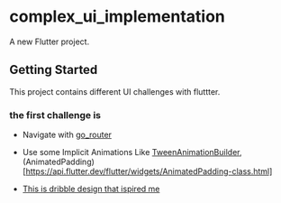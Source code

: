 # complex_ui_implementation

A new Flutter project.

## Getting Started

This project contains different UI challenges with fluttter.

### the first challenge is 
- Navigate with [go_router](https://gorouter.dev/)
- Use some Implicit Animations Like [TweenAnimationBuilder](https://api.flutter.dev/flutter/widgets/TweenAnimationBuilder-class.html), (AnimatedPadding)[https://api.flutter.dev/flutter/widgets/AnimatedPadding-class.html]  

- [This is dribble design that ispired me](https://dribbble.com/shots/15863861-Sushi-Restaurant-Apps-Exploration-Animation)
